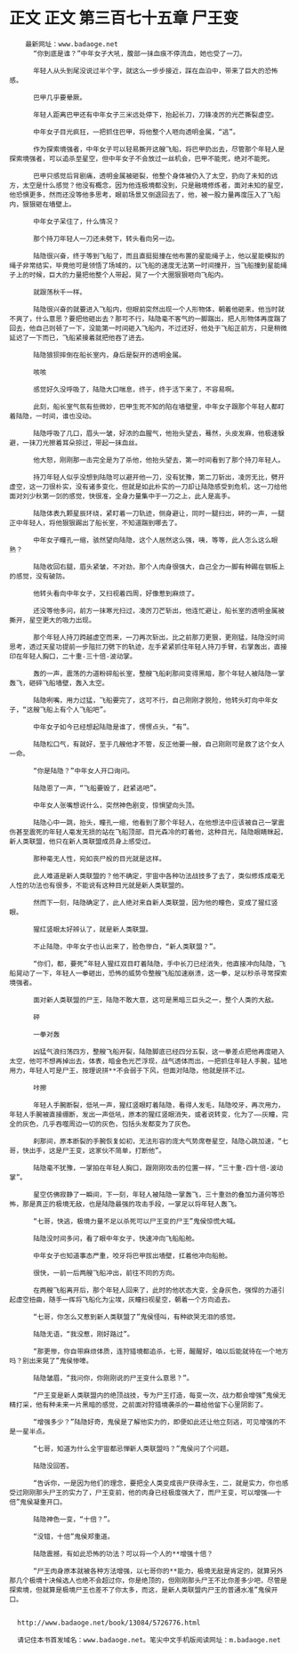 # 正文 正文 第三百七十五章 尸王变
        最新网址：www.badaoge.net
          “你到底是谁？”中年女子大吼，腹部一抹血痕不停流血，她也受了一刀。
      
          年轻人从头到尾没说过半个字，就这么一步步接近，踩在血泊中，带来了巨大的恐怖感。
      
          巴甲几乎要晕厥。
      
          年轻人距离巴甲还有中年女子三米远处停下，抬起长刀，刀锋凌厉的光芒撕裂虚空。
      
          中年女子目光疯狂，一把抓住巴甲，将他整个人咂向透明金属，“逃”。
      
          作为探索境强者，中年女子可以轻易撕开这艘飞船，将巴甲扔出去，尽管那个年轻人是探索境强者，可以追杀至星空，但中年女子不会放过一丝机会，巴甲不能死，绝对不能死。
      
          巴甲只感觉后背剧痛，透明金属被砸裂，他整个身体被仍入了太空，扔向了未知的远方，太空是什么感觉？他没有概念，因为他连极境都没到，只是融境修炼者，面对未知的星空，他恐惧更多，然而还没等他多思考，眼前场景又倒退回去了，他，被一股力量再度压入了飞船内，狠狠砸在墙壁上。
      
          中年女子呆住了，什么情况？
      
          那个持刀年轻人一刀还未劈下，转头看向另一边。
      
          陆隐很兴奋，终于等到飞船了，而且直挺挺撞在他布置的星能绳子上，他以星能模拟的绳子非常结实，毕竟他可是领悟了场域的，以飞船的速度无法第一时间撞开，当飞船撞到星能绳子上的时候，巨大的力量把他整个人带起，晃了一个大圈狠狠咂向飞船内。
      
          就跟荡秋千一样。
      
          陆隐很兴奋的就要进入飞船内，但眼前突然出现一个人形物体，朝着他砸来，他当时就不爽了，什么意思？要把他砸出去？那可不行，陆隐毫不客气的一脚踹出，把人形物体再度踹了回去，他自己则顿了一下，没能第一时间砸入飞船内，不过还好，他处于飞船正前方，只是稍微延迟了一下而已，飞船紧接着就把他吞了进去。
      
          陆隐狼狈摔倒在船长室内，身后是裂开的透明金属。
      
          咳咳
      
          感觉好久没呼吸了，陆隐大口喘息，终于，终于活下来了，不容易啊。
      
          此刻，船长室气氛有些微妙，巴甲生死不知的陷在墙壁里，中年女子跟那个年轻人都盯着陆隐，一时间，谁也没动。
      
          陆隐呼吸了几口，眉头一皱，好浓的血腥气，他抬头望去，蓦然，头皮发麻，他极速躲避，一抹刀光擦着耳朵掠过，带起一抹血丝。
      
          他大怒，刚刚那一击完全是为了杀他，他抬头望去，第一时间看到了那个持刀年轻人。
      
          持刀年轻人似乎没想到陆隐可以避开他一刀，没有犹豫，第二刀斩出，凌厉无比，劈开虚空，这一刀很朴实，没有诸多变化，但就是如此朴实的一刀却让陆隐感受到危机，这一刀给他面对刘少秋第一剑的感觉，快很准，全身力量集中于一刀之上，此人是高手。
      
          陆隐体表九颗星辰环绕，紧盯着一刀轨迹，侧身避让，同时一腿扫出，砰的一声，一腿正中年轻人，将他狠狠踢出了船长室，不知道踹到哪去了。
      
          中年女子瞳孔一缩，骇然望向陆隐，这个人居然这么强，咦，等等，此人怎么这么眼熟？
      
          陆隐收回右腿，眉头紧皱，不对劲，那个人肉身很强大，自己全力一脚有种踢在钢板上的感觉，没有破防。
      
          他转头看向中年女子，又扫视着四周，好像惹到麻烦了。
      
          还没等他多问，前方一抹寒光扫过，凌厉刀芒斩出，他连忙避让，船长室的透明金属被撕开，星空更大的吸力出现。
      
          那个年轻人持刀跨越虚空而来，一刀再次斩出，比之前那刀更狠，更刚猛，陆隐没时间思考，透过天星功提前一步阻拦刀劈下的轨迹，左手紧紧抓住年轻人持刀手臂，右掌轰出，直接印在年轻人胸口，二十重-三十倍-波动掌。
      
          轰的一声，震荡的力道粉碎船长室，整艘飞船刹那间变得黑暗，那个年轻人被陆隐一掌轰飞，砸碎飞船墙壁，轰入太空。
      
          陆隐咧嘴，用力过猛，飞船要完了，这可不行，自己刚刚才脱险，他转头盯向中年女子，“这艘飞船上有个人飞船吧”。
      
          中年女子如今已经想起陆隐是谁了，愣愣点头，“有”。
      
          陆隐松口气，有就好，至于几艘他才不管，反正他要一艘，自己刚刚可是救了这个女人一命。
      
          “你是陆隐？”中年女人开口询问。
      
          陆隐恩了一声，“飞船要毁了，赶紧逃吧”。
      
          中年女人张嘴想说什么，突然神色剧变，惊惧望向头顶。
      
          陆隐心中一跳，抬头，瞳孔一缩，他看到了那个年轻人，在他想法中应该被自己一掌震伤甚至震死的年轻人毫发无损的站在飞船顶部，目光森冷的盯着他，这种目光，陆隐眼睛眯起，新人类联盟，他只在新人类联盟成员身上感受过。
      
          那种毫无人性，宛如丧尸般的目光就是这样。
      
          此人难道是新人类联盟的？他不确定，宇宙中各种功法战技多了去了，类似修炼成毫无人性的功法也有很多，不能说有这种目光就是新人类联盟的。
      
          然而下一刻，陆隐确定了，此人绝对来自新人类联盟，因为他的瞳色，变成了猩红竖眼。
      
          猩红竖眼太好辨认了，就是新人类联盟。
      
          不止陆隐，中年女子也认出来了，脸色惨白，“新人类联盟？”。
      
          “你们，都，要死”年轻人猩红双目盯着陆隐，手中长刀已经消失，他直接冲向陆隐，飞船晃动了一下，年轻人一拳砸出，恐怖的威势令整艘飞船加速崩溃，这一拳，足以秒杀寻常探索境强者。
      
          面对新人类联盟的尸王，陆隐不敢大意，这可是黑暗三巨头之一，整个人类的大敌。
      
          砰
      
          一拳对轰
      
          凶猛气浪扫荡四方，整艘飞船开裂，陆隐脚底已经四分五裂，这一拳差点把他再度砸入太空，他可不想再掉出去，体表，暗金色光芒浮现，战气透体而出，一把抓住年轻人手腕，猛地用力，年轻人可是尸王，按理说拼**不会弱于下风，但面对陆隐，他就是拼不过。
      
          咔擦
      
          年轻人手腕断裂，低吼一声，猩红竖眼盯着陆隐，看得人发毛，陆隐咬牙，再次用力，年轻人手腕被直接绷断，发出一声低吼，原本的猩红竖眼消失，或者说转变，化为了——灰瞳，完全的灰色，几乎吞噬周边一切的灰色，包括头发都变为了灰色。
      
          刹那间，原本断裂的手腕恢复如初，无法形容的庞大气势席卷星空，陆隐心跳加速，“七哥，快出手，这是尸王变，这家伙不简单，打断他”。
      
          陆隐毫不犹豫，一掌拍在年轻人胸口，跟刚刚攻击的位置一样，“三十重-四十倍-波动掌”。
      
          星空仿佛寂静了一瞬间，下一刻，年轻人被陆隐一掌轰飞，三十重劲的叠加力道何等恐怖，那是真正的极境无敌，也是陆隐最强的攻击手段，一掌足以将年轻人轰飞。
      
          “七哥，快逃，极境力量不足以杀死可以尸王变的尸王”鬼侯惊慌大喊。
      
          陆隐没时间多问，看了眼中年女子，快速冲向飞船船舱。
      
          中年女子也知道事态严重，咬牙将巴甲拔出墙壁，扛着他冲向船舱。
      
          很快，一前一后两艘飞船冲出，前往不同的方向。
      
          在两艘飞船离开后，那个年轻人回来了，此时的他状态大变，全身灰色，强悍的力道引起虚空扭曲，随手一挥将飞船化为尘埃，灰瞳扫视星空，朝着一个方向追去。
      
          “七哥，你怎么又惹到新人类联盟了”鬼侯怪叫，有种欲哭无泪的感觉。
      
          陆隐无语，“我没惹，刚好路过”。
      
          “那更惨，你自带麻烦体质，连狩猎境都追杀，七哥，醒醒好，咱以后能就待在一个地方吗？别出来晃了”鬼侯惨嚎。
      
          陆隐皱眉，“我问你，你刚刚说的尸王变什么意思？”。
      
          “尸王变是新人类联盟内的绝顶战技，专为尸王打造，每变一次，战力都会增强”鬼侯无精打采，他有种未来一片黑暗的感觉，之前面对狩猎境袭杀的一幕给他留下心里阴影了。
      
          “增强多少？”陆隐好奇，鬼侯是了解他实力的，即便如此还让他立刻逃，可见增强的不是一星半点。
      
          “七哥，知道为什么全宇宙都忌惮新人类联盟吗？”鬼侯问了个问题。
      
          陆隐没回答。
      
          “告诉你，一是因为他们的理念，要把全人类变成丧尸获得永生，二，就是实力，你也感受过刚刚那头尸王的实力了，尸王变前，他的肉身已经极度强大了，而尸王变，可以增强——十倍”鬼侯凝重开口。
      
          陆隐神色一变，“十倍？”。
      
          “没错，十倍”鬼侯郑重道。
      
          陆隐震撼，有如此恐怖的功法？可以将一个人的**增强十倍？
      
          “尸王肉身原本就被各种方法增强，以七哥你的**能力，极境无敌是肯定的，就算另外那几个极境十决候选人也绝不会超过你，你是绝顶的，但刚刚那头尸王不比你差多少吧，尽管是探索境，但就算是极境尸王也差不了你太多，而这，是新人类联盟内尸王的普通水准”鬼侯开口。
      
      
      http://www.badaoge.net/book/13084/5726776.html
      
      请记住本书首发域名：www.badaoge.net。笔尖中文手机版阅读网址：m.badaoge.net